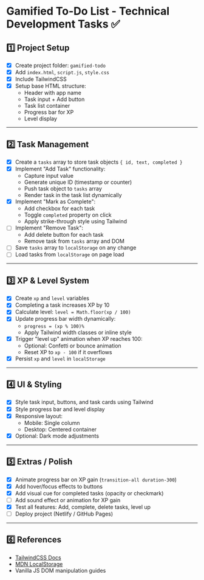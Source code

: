 # Gamified To-Do List - Technical Development Tasks ✅

## 1️⃣ Project Setup

- [x] Create project folder: `gamified-todo`
- [x] Add `index.html`, `script.js`, `style.css`
- [x] Include TailwindCSS
- [x] Setup base HTML structure:
  - Header with app name
  - Task input + Add button
  - Task list container
  - Progress bar for XP
  - Level display

---

## 2️⃣ Task Management

- [x] Create a `tasks` array to store task objects `{ id, text, completed }`
- [x] Implement "Add Task" functionality:
  - Capture input value
  - Generate unique ID (timestamp or counter)
  - Push task object to `tasks` array
  - Render task in the task list dynamically
- [x] Implement "Mark as Complete":
  - Add checkbox for each task
  - Toggle `completed` property on click
  - Apply strike-through style using Tailwind
- [ ] Implement "Remove Task":
  - Add delete button for each task
  - Remove task from `tasks` array and DOM
- [ ] Save `tasks` array to `localStorage` on any change
- [ ] Load tasks from `localStorage` on page load

---

## 3️⃣ XP & Level System

- [x] Create `xp` and `level` variables
- [x] Completing a task increases XP by 10
- [x] Calculate level: `level = Math.floor(xp / 100)`
- [x] Update progress bar width dynamically:
  - `progress = (xp % 100)%`
  - Apply Tailwind width classes or inline style
- [x] Trigger "level up" animation when XP reaches 100:
  - Optional: Confetti or bounce animation
  - Reset XP to `xp - 100` if it overflows
- [x] Persist `xp` and `level` in `localStorage`

---

## 4️⃣ UI & Styling

- [x] Style task input, buttons, and task cards using Tailwind
- [x] Style progress bar and level display
- [x] Responsive layout:
  - Mobile: Single column
  - Desktop: Centered container
- [x] Optional: Dark mode adjustments

---

## 5️⃣ Extras / Polish

- [x] Animate progress bar on XP gain (`transition-all duration-300`)
- [x] Add hover/focus effects to buttons
- [x] Add visual cue for completed tasks (opacity or checkmark)
- [ ] Add sound effect or animation for XP gain
- [x] Test all features: Add, complete, delete tasks, level up
- [ ] Deploy project (Netlify / GitHub Pages)

---

## 6️⃣ References

- [TailwindCSS Docs](https://tailwindcss.com/docs)
- [MDN LocalStorage](https://developer.mozilla.org/en-US/docs/Web/API/Window/localStorage)
- Vanilla JS DOM manipulation guides
